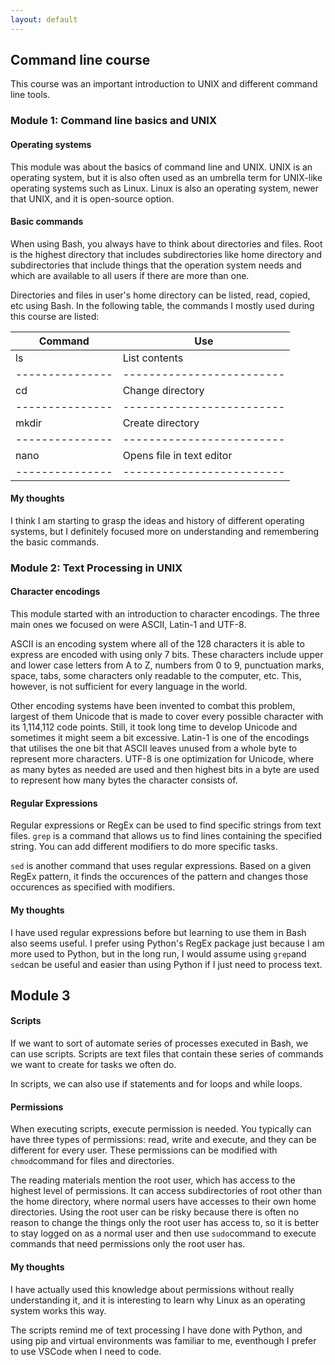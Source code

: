 ```yaml
---
layout: default
---
```


## Command line course

This course was an important introduction to UNIX and different command line tools.

### Module 1: Command line basics and UNIX

#### Operating systems

This module was about the basics of command line and UNIX. UNIX is an operating system, but it is also often used as an umbrella term for UNIX-like operating systems such as Linux. Linux is also an operating system, newer that UNIX, and it is open-source option. 

#### Basic commands

When using Bash, you always have to think about directories and files. Root is the highest directory that includes subdirectories like home directory and subdirectories that include things that the operation system needs and which are available to all users if there are more than one.

Directories and files in user's home directory can be listed, read, copied, etc using Bash. In the following table, the commands I mostly used during this course are listed:

|Command        |Use                      |
|---------------|-------------------------|
|ls             |List contents            |
|---------------|-------------------------|
|cd             |Change directory         |
|---------------|-------------------------|
|mkdir          |Create directory         |
|---------------|-------------------------|
|nano           |Opens file in text editor|
|---------------|-------------------------|

#### My thoughts

I think I am starting to grasp the ideas and history of different operating systems, but I definitely focused more on understanding and remembering the basic commands. 

### Module 2: Text Processing in UNIX

#### Character encodings

This module started with an introduction to character encodings. The three main ones we focused on were ASCII, Latin-1 and UTF-8.

ASCII is an encoding system where all of the 128 characters it is able to express are encoded with using only 7 bits. These characters include upper and lower case letters from A to Z, numbers from 0 to 9, punctuation marks, space, tabs, some characters only readable to the computer, etc. This, however, is not sufficient for every language in the world. 

Other encoding systems have been invented to combat this problem, largest of them Unicode that is made to cover every possible character with its 1,114,112 code points. Still, it took long time to develop Unicode and sometimes it might seem a bit excessive. Latin-1 is one of the encodings that utilises the one bit that ASCII leaves unused from a whole byte to represent more characters. UTF-8 is one optimization for Unicode, where as many bytes as needed are used and then highest bits in a byte are used to represent how many bytes the character consists of.

#### Regular Expressions

Regular expressions or RegEx can be used to find specific strings from text files. `grep` is a command that allows us to find lines containing the specified string. You can add different modifiers to do more specific tasks.

`sed` is another command that uses regular expressions. Based on a given RegEx pattern, it finds the occurences of the pattern and changes those occurences as specified with modifiers.

#### My thoughts

I have used regular expressions before but learning to use them in Bash also seems useful. I prefer using Python's RegEx package just because I am more used to Python, but in the long run, I would assume using `grep`and `sed`can be useful and easier than using Python if I just need to process text. 

## Module 3

#### Scripts

If we want to sort of automate series of processes executed in Bash, we can use scripts. Scripts are text files that contain these series of commands we want to create for tasks we often do.

In scripts, we can also use if statements and for loops and while loops.

#### Permissions

When executing scripts, execute permission is needed. You typically can have three types of permissions: read, write and execute, and they can be different for every user. These permissions can be modified with `chmod`command for files and directories.

The reading materials mention the root user, which has access to the highest level of permissions. It can access subdirectories of root other than the home directory, where normal users have accesses to their own home directories. Using the root user can be risky because there is often no reason to change the things only the root user has access to, so it is better to stay logged on as a normal user and then use `sudo`command to execute commands that need permissions only the root user has.

#### My thoughts

I have actually used this knowledge about permissions without really understanding it, and it is interesting to learn why Linux as an operating system works this way. 

The scripts remind me of text processing I have done with Python, and using pip and virtual environments was familiar to me, eventhough I prefer to use VSCode when I need to code.
 
